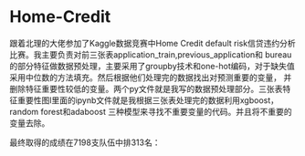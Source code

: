 # Home-Credit

跟着北理的大佬参加了Kaggle数据竞赛中Home Credit default risk信贷违约分析比赛。我主要负责对前三张表application_train,previous_application和
bureau的部分特征做数据预处理，主要采用了groupby技术和one-hot编码，对于缺失值采用中位数的方法填充。然后根据他们处理完的数据找出对预测重要的变量，
并删除特征重要性较低的变量。两个py文件就是我写的数据预处理部分。三张表特征重要性图l里面的ipynb文件就是我根据三张表处理完的数据利用xgboost，random forest和adaboost
三种模型来寻找不重要变量的代码。并且将不重要的变量去除。

最终取得的成绩在7198支队伍中排313名：


